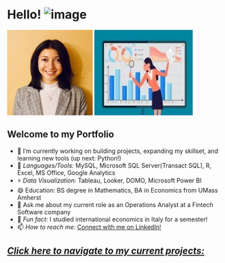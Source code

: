 # Hello!  ![image](https://user-images.githubusercontent.com/84094369/120267313-b7762b80-c271-11eb-9f82-5eb4687a3c14.png)
![](/images/Linkedin1.jpg) ![](/images/data.jpg)

## Welcome to my Portfolio 

- 🔭 I’m currently working on building projects, expanding my skillset, and learning new tools (up next: Python!)
- 🌱 *Languages/Tools:* MySQL, Microsoft SQL Server(Transact SQL), R, Excel, MS Office, Google Analytics
- ⚡ *Data Visualization:* Tableau, Looker, DOMO, Microsoft Power BI
- 😄 Education: BS degree in Mathematics, BA in Economics from UMass Amherst
- 💬 Ask me about my current role as an Operations Analyst at a Fintech Software company
- 👯 *Fun fact:* I studied international economics in Italy for a semester!
- 📫 *How to reach me:* [Connect with me on LinkedIn!](https://www.linkedin.com/in/isabel-tummino)

## *[Click here to navigate to my current projects:](https://itummino.github.io/PortfolioProjects/)*
